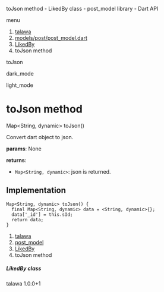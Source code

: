 




toJson method - LikedBy class - post\_model library - Dart API







menu

1. [talawa](../../index.html)
2. [models/post/post\_model.dart](../../models_post_post_model/models_post_post_model-library.html)
3. [LikedBy](../../models_post_post_model/LikedBy-class.html)
4. toJson method

toJson


dark\_mode

light\_mode




# toJson method


Map<String, dynamic>
toJson()

Convert dart object to json.

**params**:
None

**returns**:

* `Map<String, dynamic>`: json is returned.

## Implementation

```
Map<String, dynamic> toJson() {
  final Map<String, dynamic> data = <String, dynamic>{};
  data['_id'] = this.sId;
  return data;
}
```

 


1. [talawa](../../index.html)
2. [post\_model](../../models_post_post_model/models_post_post_model-library.html)
3. [LikedBy](../../models_post_post_model/LikedBy-class.html)
4. toJson method

##### LikedBy class





talawa
1.0.0+1






